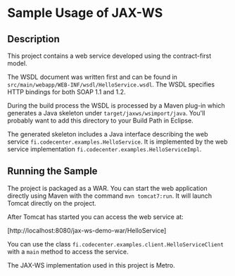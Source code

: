 Sample Usage of JAX-WS
======================

Description
-----------

This project contains a web service developed using the contract-first model.

The WSDL document was written first and can be found in 
`src/main/webapp/WEB-INF/wsdl/HelloService.wsdl`. The WSDL specifies HTTP 
bindings for both SOAP 1.1 and 1.2.

During the build process the WSDL is processed by a Maven plug-in which 
generates a Java skeleton under `target/jaxws/wsimport/java`. You'll probably
want to add this directory to your Build Path in Eclipse.

The generated skeleton includes a Java interface describing the web service 
`fi.codecenter.examples.HelloService`. It is implemented by the web service 
implementation `fi.codecenter.examples.HelloServiceImpl`. 

Running the Sample
------------------

The project is packaged as a WAR. You can start the web application directly
using Maven with the command `mvn tomcat7:run`. It will launch Tomcat directly
on the project.

After Tomcat has started you can access the web service at:

[http://localhost:8080/jax-ws-demo-war/HelloService]

You can use the class `fi.codecenter.examples.client.HelloServiceClient`
with a `main` method to access the service.

The JAX-WS implementation used in this project is Metro.